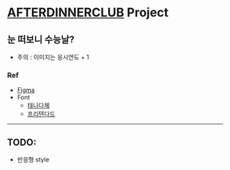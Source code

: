 # [AFTERDINNERCLUB](https://afterdinnerclub.kr/) Project

## 눈 떠보니 수능날?

- 주의 : 이미지는 응시연도 + 1

### Ref

- [Figma](https://www.figma.com/design/8R35bzPzJ5oHDfVtdTbPps/2024_%EC%88%98%EB%8A%A5?node-id=0-1&t=ncwBQSe8VndqvBaN-1)
- Font
  - [태나다체](https://noonnu.cc/font_page/1042)
  - [프리텐다드](https://noonnu.cc/font_page/694)

---

## TODO:

- 반응형 style
